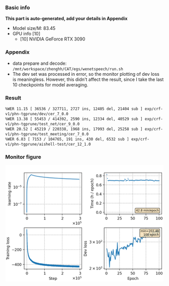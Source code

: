 ### Basic info

**This part is auto-generated, add your details in Appendix**

* Model size/M: 83.45
* GPU info \[10\]
  * \[10\] NVIDIA GeForce RTX 3090

### Appendix

* data prepare and decode: `/mnt/workspace/zhenghh/CAT/egs/wenetspeech/run.sh`
* The dev set was processed in error, so the monitor plotting of dev loss is meaningless. However, this didn't affect the result, since I take the last 10 checkpoints for model averaging.

### Result
```
%WER 11.15 [ 36536 / 327711, 2727 ins, 12405 del, 21404 sub ] exp/crf-v1/phn-tgprune/dev/cer_7_0.0
%WER 13.38 [ 55453 / 414392, 2590 ins, 12334 del, 40529 sub ] exp/crf-v1/phn-tgprune/test_net/cer_9_0.0
%WER 20.52 [ 45219 / 220338, 1968 ins, 17993 del, 25258 sub ] exp/crf-v1/phn-tgprune/test_meeting/cer_7_0.0
%WER 6.83 [ 7153 / 104765, 191 ins, 430 del, 6532 sub ] exp/crf-v1/phn-tgprune/aishell-test/cer_12_1.0
```

### Monitor figure
![monitor](./monitor.png)

